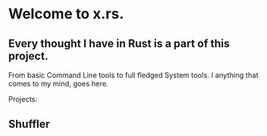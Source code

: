 # Welcome to x.rs.

## Every thought I have in Rust is a part of this project.

From basic Command Line tools to full fledged System tools. I anything that comes to my mind, goes here.


Projects:

## Shuffler
